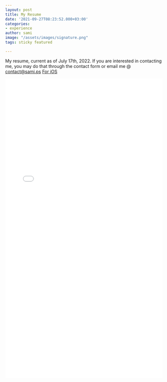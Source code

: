```yaml
---
layout: post
title: My Resume
date: '2021-09-27T08:23:52.000+03:00'
categories:
- experience
author: sami
image: "/assets/images/signature.png"
tags: sticky featured

---
```

My resume, current as of July 17th, 2022.  If you are interested in contacting me, you may do that through the contact form or email me @ contact@sami.ps [For iOS](../assets/files/resume.pdf)

<embed src="/assets/files/resume.pdf" type="application/pdf" style="width: 100%; height: 100vw"/>